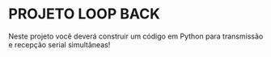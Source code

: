 # PROJETO LOOP BACK
Neste projeto você deverá construir um código em Python para transmissão e recepção serial simultâneas!


